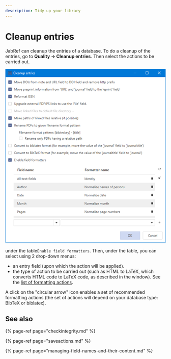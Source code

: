 ```yaml
---
description: Tidy up your library
---
```


# Cleanup entries

JabRef can cleanup the entries of a database. To do a cleanup of the entries, go to **Quality → Cleanup entries**. Then select the actions to be carried out.

![The Cleanup entries dialog](../.gitbook/assets/cleanupdialog%20%282%29%20%282%29%20%282%29%20%282%29.png)

under the table`Enable field formatters`. Then, under the table, you can select using 2 drop-down menus:

* an entry field \(upon which the action will be applied\).
* the type of action to be carried out \(such as HTML to LaTeX, which converts HTML code to LaTeX code, as described in the window\).​ See the [list of formatting actions](saveactions.md).

A click on the "circular arrow" icon enables a set of recommended formatting actions \(the set of actions will depend on your database type: BibTeX or biblatex\).

## See also

{% page-ref page="checkintegrity.md" %}

{% page-ref page="saveactions.md" %}

{% page-ref page="managing-field-names-and-their-content.md" %}


